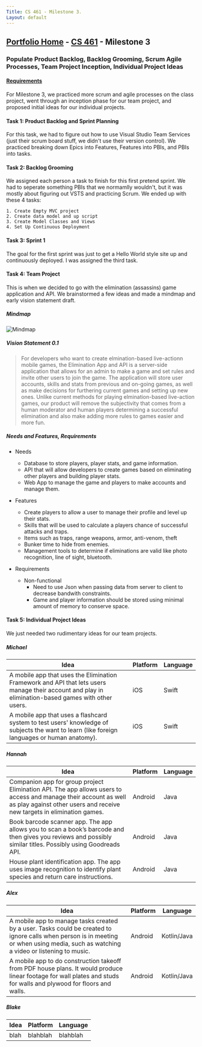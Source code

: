 ```yaml
---
Title: CS 461 - Milestone 3.
Layout: default
---
```

## [Portfolio Home](https://mgeorgebrown89.github.io/CS-Portfolio) - [CS 461](https://mgeorgebrown89.github.io/CS-Portfolio/CS-461) - Milestone 3
### Populate Product Backlog, Backlog Grooming, Scrum Agile Processes, Team Project Inception, Individual Project Ideas
#### [Requirements](http://www.wou.edu/~morses/classes/cs46x/assignments/t2/M3.html)

For Milestone 3, we practiced more scrum and agile processes on the class project, went through an inception phase for our team project, and proposed initial ideas for our individual projects.

#### Task 1: Product Backlog and Sprint Planning

For this task, we had to figure out how to use Visual Studio Team Services (just their scrum board stuff, we didn't use their version control). We practiced breaking down Epics into Features, Features into PBIs, and PBIs into tasks. 

#### Task 2: Backlog Grooming

We assigned each person a task to finish for this first pretend sprint. We had to seperate something PBIs that we normamlly wouldn't, but it was mostly about figuring out VSTS and practicing Scrum. We ended up with these 4 tasks:

    1. Create Empty MVC project
    2. Create data model and up script
    3. Create Model Classes and Views
    4. Set Up Continuous Deployment

#### Task 3: Sprint 1

The goal for the first sprint was just to get a Hello World style site up and continuously deployed. I was assigned the third task.

#### Task 4: Team Project

This is when we decided to go with the elimination (assassins) game application and API. We brainstormed a few ideas and made a mindmap and early vision statement draft. 

##### Mindmap

![Mindmap](https://mgeorgebrown89.github.io/CS-Portfolio/CS-461/milestone3/mindmap.png)

##### Vision Statement 0.1

> For developers who want to create elmination-based live-actionn mobile games, the Elimination App and API is a server-side application that allows for an admin to make a game and set rules and invite other users to join the game. The application will store user accounts, skills and stats from previous and on-going games, as well as make decisions for furthering current games and setting up new ones. Unlike current methods for playing elmination-based live-action games, our product will remove the subjectivity that comes from a human moderator and human players determining a successful elimination and also make adding more rules to games easier and more fun. 

##### Needs and Features, Requirements

* Needs 
    * Database to store players, player stats, and game information. 
    * API that will allow developers to create games based on eliminating other players and building player stats.
    * Web App to manage the game and players to make accounts and manage them.
    
* Features
    * Create players to allow a user to manage their profile and level up their stats.
    * Skills that will be used to calculate a players chance of successful attacks and traps.
    * Items such as traps, range weapons, armor, anti-venom, theft
    * Bunker time to hide from enemies.
    * Management tools to determine if eliminations are valid like photo recognition, line of sight, bluetooth.

* Requirements
    * Non-functional
        * Need to use Json when passing data from server to client to decrease bandwith constraints.
        * Game and player information should be stored using minimal amount of memory to conserve space.

#### Task 5: Individual Project Ideas

We just needed two rudimentary ideas for our team projects. 

##### Michael

| Idea | Platform | Language |
| ---- | -------- | -------- |
| A mobile app that uses the Elimination Framework and API that lets users manage their account and play in elimination-based games with other users.  | iOS | Swift |
| A mobile app that uses a flashcard system to test users' knowledge of subjects the want to learn (like foreign languages or human anatomy). | iOS | Swift |

##### Hannah

| Idea | Platform | Language |
| ---- | -------- | -------- |
| Companion app for group project Elimination API. The app allows users to access and manage their account as well as play against other users and receive new targets in elimination games. | Android | Java |
| Book barcode scanner app. The app allows you to scan a book’s barcode and then gives you reviews and possibly similar titles. Possibly using Goodreads API. | Android | Java |
| House plant identification app. The app uses image recognition to identify plant species and return care instructions. | Android | Java |

##### Alex

| Idea | Platform | Language |
| ---- | -------- | -------- |
| A mobile app to manage tasks created by a user. Tasks could be created to ignore calls when person is in meeting or when using media, such as watching a video or listening to music. | Android | Kotlin/Java |
|A mobile app to do construction takeoff from PDF house plans. It would produce linear footage for wall plates and studs for walls and plywood for floors and walls. | Android | Kotlin/Java |

##### Blake

| Idea | Platform | Language |
| ---- | -------- | -------- |
| blah | blahblah | blahblah |